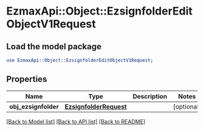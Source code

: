 # EzmaxApi::Object::EzsignfolderEditObjectV1Request

## Load the model package
```perl
use EzmaxApi::Object::EzsignfolderEditObjectV1Request;
```

## Properties
Name | Type | Description | Notes
------------ | ------------- | ------------- | -------------
**obj_ezsignfolder** | [**EzsignfolderRequest**](EzsignfolderRequest.md) |  | [optional] 

[[Back to Model list]](../README.md#documentation-for-models) [[Back to API list]](../README.md#documentation-for-api-endpoints) [[Back to README]](../README.md)


